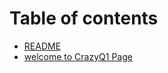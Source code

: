 # Table of contents

* [README](README.md)
* [welcome to CrazyQ1 Page](welcome-to-crazyq1-page.md)


